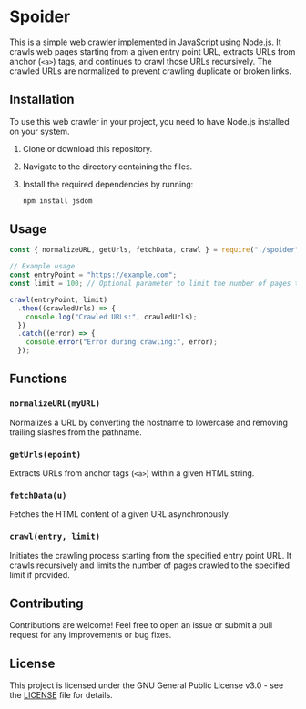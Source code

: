 # Spoider

This is a simple web crawler implemented in JavaScript using Node.js. It crawls web pages starting from a given entry point URL, extracts URLs from anchor (`<a>`) tags, and continues to crawl those URLs recursively. The crawled URLs are normalized to prevent crawling duplicate or broken links.

## Installation

To use this web crawler in your project, you need to have Node.js installed on your system.

1. Clone or download this repository.
2. Navigate to the directory containing the files.
3. Install the required dependencies by running:

   ```bash
   npm install jsdom
   ```

## Usage

```javascript
const { normalizeURL, getUrls, fetchData, crawl } = require("./spoider");

// Example usage
const entryPoint = "https://example.com";
const limit = 100; // Optional parameter to limit the number of pages to crawl

crawl(entryPoint, limit)
  .then((crawledUrls) => {
    console.log("Crawled URLs:", crawledUrls);
  })
  .catch((error) => {
    console.error("Error during crawling:", error);
  });
```

## Functions

### `normalizeURL(myURL)`

Normalizes a URL by converting the hostname to lowercase and removing trailing slashes from the pathname.

### `getUrls(epoint)`

Extracts URLs from anchor tags (`<a>`) within a given HTML string.

### `fetchData(u)`

Fetches the HTML content of a given URL asynchronously.

### `crawl(entry, limit)`

Initiates the crawling process starting from the specified entry point URL. It crawls recursively and limits the number of pages crawled to the specified limit if provided.

## Contributing

Contributions are welcome! Feel free to open an issue or submit a pull request for any improvements or bug fixes.

## License

This project is licensed under the GNU General Public License v3.0 - see the [LICENSE](LICENSE) file for details.
